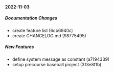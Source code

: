 #### 2022-11-03

##### Documentation Changes

*  create feature list (6cb6940c)
*  create CHANGELOG.md (98775495)

##### New Features

*  define system message as constant (a7194339)
*  setup precourse baseball project (313e8f1b)


